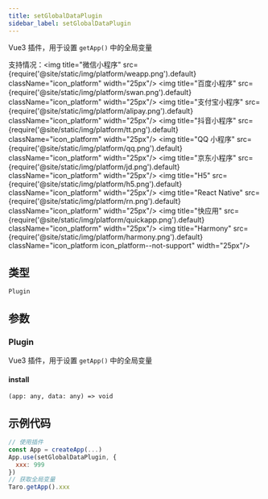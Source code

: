 ```yaml
---
title: setGlobalDataPlugin
sidebar_label: setGlobalDataPlugin
---
```


Vue3 插件，用于设置 `getApp()` 中的全局变量

支持情况：<img title="微信小程序" src={require('@site/static/img/platform/weapp.png').default} className="icon_platform" width="25px"/> <img title="百度小程序" src={require('@site/static/img/platform/swan.png').default} className="icon_platform" width="25px"/> <img title="支付宝小程序" src={require('@site/static/img/platform/alipay.png').default} className="icon_platform" width="25px"/> <img title="抖音小程序" src={require('@site/static/img/platform/tt.png').default} className="icon_platform" width="25px"/> <img title="QQ 小程序" src={require('@site/static/img/platform/qq.png').default} className="icon_platform" width="25px"/> <img title="京东小程序" src={require('@site/static/img/platform/jd.png').default} className="icon_platform" width="25px"/> <img title="H5" src={require('@site/static/img/platform/h5.png').default} className="icon_platform" width="25px"/> <img title="React Native" src={require('@site/static/img/platform/rn.png').default} className="icon_platform" width="25px"/> <img title="快应用" src={require('@site/static/img/platform/quickapp.png').default} className="icon_platform" width="25px"/> <img title="Harmony" src={require('@site/static/img/platform/harmony.png').default} className="icon_platform icon_platform--not-support" width="25px"/>

## 类型

```tsx
Plugin
```

## 参数

### Plugin

Vue3 插件，用于设置 `getApp()` 中的全局变量

#### install

```tsx
(app: any, data: any) => void
```

## 示例代码

```js
// 使用插件
const App = createApp(...)
App.use(setGlobalDataPlugin, {
  xxx: 999
})
// 获取全局变量
Taro.getApp().xxx
```

